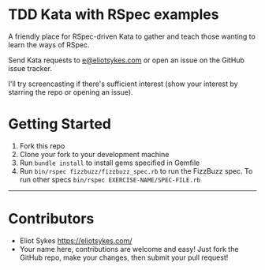 # TDD Kata with RSpec examples

A friendly place for RSpec-driven Kata to gather and teach those wanting to learn the ways of RSpec.

Send Kata requests to [e@eliotsykes.com](mailto:e@eliotsykes.com) or open an issue on the GitHub issue tracker.

I'll try screencasting if there's sufficient interest (show your interest by starring the repo or opening an issue).

# Getting Started

1. Fork this repo
2. Clone your fork to your development machine
3. Run `bundle install` to install gems specified in Gemfile
4. Run `bin/rspec fizzbuzz/fizzbuzz_spec.rb` to run the FizzBuzz spec. To run other specs `bin/rspec EXERCISE-NAME/SPEC-FILE.rb`

---

# Contributors

- Eliot Sykes https://eliotsykes.com/
- Your name here, contributions are welcome and easy! Just fork the GitHub repo, make your changes, then submit your pull request!
